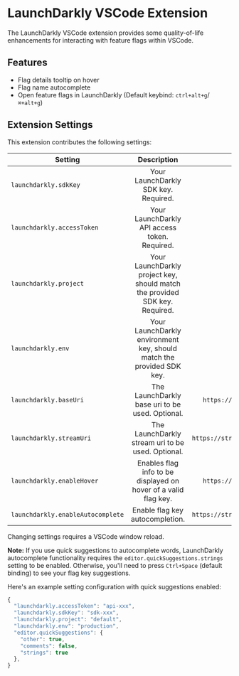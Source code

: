 # LaunchDarkly VSCode Extension

The LaunchDarkly VSCode extension provides some quality-of-life enhancements for interacting with feature flags within VSCode.

## Features

- Flag details tooltip on hover
- Flag name autocomplete
- Open feature flags in LaunchDarkly (Default keybind: `ctrl+alt+g`/`⌘+alt+g`)

## Extension Settings

This extension contributes the following settings:

| Setting                           | Description                                                                     | Default value                     |
| --------------------------------- |:-------------------------------------------------------------------------------:| --------------------------------: |
| `launchdarkly.sdkKey`             | Your LaunchDarkly SDK key. Required.                                            | undefined                         |
| `launchdarkly.accessToken`        | Your LaunchDarkly API access token. Required.                                   | undefined                         |
| `launchdarkly.project`            | Your LaunchDarkly project key, should match the provided SDK key. Required.     | undefined                         |
| `launchdarkly.env`                | Your LaunchDarkly environment key, should match the provided SDK key.           | first environment                 |
| `launchdarkly.baseUri`            | The LaunchDarkly base uri to be used. Optional.                                 | `https://app.launchdarkly.com`    |
| `launchdarkly.streamUri`          | The LaunchDarkly stream uri to be used. Optional.                               | `https://stream.launchdarkly.com` |
| `launchdarkly.enableHover`        | Enables flag info to be displayed on hover of a valid flag key.                 | `https://app.launchdarkly.com`    |
| `launchdarkly.enableAutocomplete` | Enable flag key autocompletion.                                                 | `https://stream.launchdarkly.com` |

Changing settings requires a VSCode window reload.

**Note:** If you use quick suggestions to autocomplete words, LaunchDarkly autocomplete functionality requires the `editor.quickSuggestions.strings` setting to be enabled. Otherwise, you'll need to press `Ctrl+Space` (default binding) to see your flag key suggestions.

Here's an example setting configuration with quick suggestions enabled:

```javascript
{
  "launchdarkly.accessToken": "api-xxx",
  "launchdarkly.sdkKey": "sdk-xxx",
  "launchdarkly.project": "default",
  "launchdarkly.env": "production",
  "editor.quickSuggestions": {
    "other": true,
    "comments": false,
    "strings": true
  },
}
```
